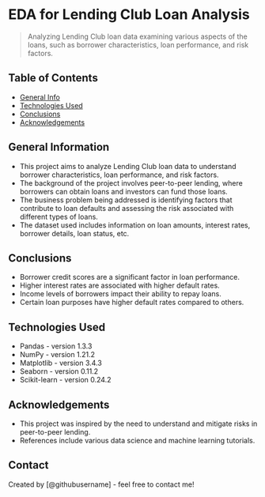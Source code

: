 # EDA for Lending Club Loan Analysis
> Analyzing Lending Club loan data examining various aspects of the loans, such as borrower characteristics, loan performance, and risk factors.

## Table of Contents
* [General Info](#general-information)
* [Technologies Used](#technologies-used)
* [Conclusions](#conclusions)
* [Acknowledgements](#acknowledgements)

## General Information
- This project aims to analyze Lending Club loan data to understand borrower characteristics, loan performance, and risk factors.
- The background of the project involves peer-to-peer lending, where borrowers can obtain loans and investors can fund those loans.
- The business problem being addressed is identifying factors that contribute to loan defaults and assessing the risk associated with different types of loans.
- The dataset used includes information on loan amounts, interest rates, borrower details, loan status, etc.


## Conclusions
- Borrower credit scores are a significant factor in loan performance.
- Higher interest rates are associated with higher default rates.
- Income levels of borrowers impact their ability to repay loans.
- Certain loan purposes have higher default rates compared to others.


## Technologies Used
- Pandas - version 1.3.3
- NumPy - version 1.21.2
- Matplotlib - version 3.4.3
- Seaborn - version 0.11.2
- Scikit-learn - version 0.24.2

## Acknowledgements
- This project was inspired by the need to understand and mitigate risks in peer-to-peer lending.
- References include various data science and machine learning tutorials.


## Contact
Created by [@githubusername] - feel free to contact me!

